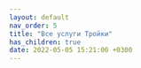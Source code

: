```yaml
---
layout: default
nav_order: 5
title: "Все услуги Тройки"
has_children: true
date: 2022-05-05 15:21:00 +0300
---
```


